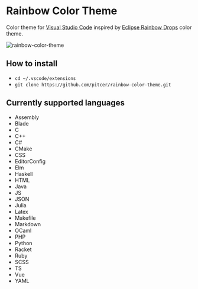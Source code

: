 # Rainbow Color Theme

Color theme for [Visual Studio Code](https://github.com/microsoft/vscode) inspired by [Eclipse Rainbow Drops](https://github.com/guari/eclipse-ui-theme/blob/master/com.github.eclipseuitheme.themes.plugin/bin/color-scheme/RainbowDrops.xml) color theme.

![rainbow-color-theme](https://raw.githubusercontent.com/pitcer/rainbow-color-theme/master/rainbow-color-theme.png)

## How to install

* `cd ~/.vscode/extensions`
* `git clone https://github.com/pitcer/rainbow-color-theme.git`

## Currently supported languages

* Assembly
* Blade
* C
* C++
* C#
* CMake
* CSS
* EditorConfig
* Elm
* Haskell
* HTML
* Java
* JS
* JSON
* Julia
* Latex
* Makefile
* Markdown
* OCaml
* PHP
* Python
* Racket
* Ruby
* SCSS
* TS
* Vue
* YAML
